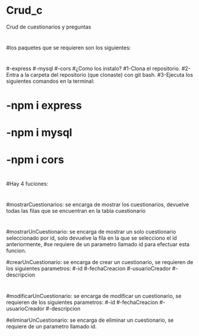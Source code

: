 # Crud_c
Crud de cuestionarios y preguntas

#
#los paquetes que se requieren son los siguientes:
#
#-express
#-mysql
#-cors
#¿Como los instalo?
#1-Clona el repositorio.
#2-Entra a la carpeta del repositorio (que clonaste) con git bash.
#3-Ejecuta los siguientes comandos en la terminal:
#    -npm i express
#    -npm i mysql
#    -npm i cors
#    
#Hay 4 fuciones:
#
#mostrarCuestionarios: se encarga de mostrar los cuestionarios, devuelve todas las filas que se encuentran en la tabla cuestionario
#
#mostrarUnCuestionario: se encarga de mostrar un solo cuestionario seleccionado por id, solo devuelve la fila en la que se selecciono el id anteriormente, 
#se requiere de un parametro llamado id para efectuar esta funcion.

#crearUnCuestionario: se encarga de crear un cuestionario, se requieren de los siguientes parametros:
#-id
#-fechaCreacion
#-usuarioCreador
#-descripcion
#
#modificarUnCuestionario: se encarga de modificar un cuestionario, se requieren de los siguientes parametros:
#-id
#-fechaCreacion
#-usuarioCreador
#-descripcion

#eliminarUnCuestionario: se encarga de eliminar un cuestionario, se requiere de un parametro llamado id.



